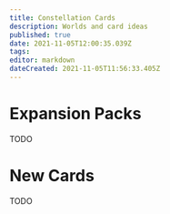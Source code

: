 ```yaml
---
title: Constellation Cards
description: Worlds and card ideas
published: true
date: 2021-11-05T12:00:35.039Z
tags: 
editor: markdown
dateCreated: 2021-11-05T11:56:33.405Z
---
```


# Expansion Packs

TODO

# New Cards

TODO